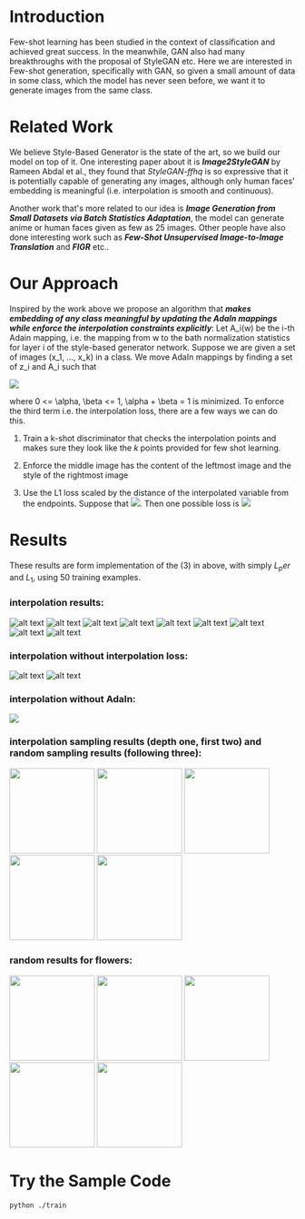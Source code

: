 # Introduction
Few-shot learning has been studied in the context of classification and achieved great success. In the meanwhile, GAN also had many breakthroughs with the proposal of StyleGAN etc. Here we are interested in Few-shot generation, specifically with GAN, so given a small amount of data in some class, which the model has never seen before, we want it to generate images  from the same class.

# Related Work
We believe Style-Based Generator is the state of the art, so we build our model on top of it. One interesting paper about it is ***Image2StyleGAN*** by Rameen Abdal et al., they found that *StyleGAN-ffhq*
is so expressive that it is potentially capable of generating any images, although only human faces' embedding is meaningful (i.e. interpolation is smooth and continuous).

Another work that's more related to our idea is ***Image Generation from Small Datasets via Batch Statistics Adaptation***, the model can generate anime or human faces given as few as 25 images. Other people have also done interesting work such as ***Few-Shot Unsupervised Image-to-Image Translation*** and ***FIGR*** etc..

# Our Approach
Inspired by the work above we propose an algorithm that ***makes embedding of any class meaningful by updating the AdaIn mappings while enforce the interpolation constraints explicitly***:
Let A_i(w) be the i-th Adain mapping, i.e. the mapping from w to the bath normalization statistics for layer i of the style-based generator network. Suppose we are given a set of images (x_1, ..., x_k) in a class. We move AdaIn mappings by finding a set of z_i and A_i such that

 ![](https://github.com/XQQquxixi/stylegan_meta/blob/master/images/CodeCogsEqn.png)

where 0 <= \alpha, \beta <= 1, \alpha + \beta = 1 is minimized.
To enforce the third term i.e. the interpolation loss, there are a few ways we can do this. 

1. Train a k-shot discriminator that checks the interpolation points and makes sure they look like the $k$ points provided for few shot learning. 

2. Enforce the middle image has the content of the leftmost image and the style of the rightmost image

3. Use the L1 loss scaled by the distance of the interpolated variable from the endpoints. Suppose that ![](https://github.com/XQQquxixi/stylegan_meta/blob/master/images/CodeCogsEqn-2.png). Then one possible loss is ![](https://github.com/XQQquxixi/stylegan_meta/blob/master/images/CodeCogsEqn-3.png)
# Results
These results are form implementation of the (3) in above, with simply $L_per$ and $L_1$, using 50 training examples.
### interpolation results:
![alt text](https://github.com/XQQquxixi/stylegan_meta/blob/master/images/13.png)
![alt text](https://github.com/XQQquxixi/stylegan_meta/blob/master/images/22.png)
![alt text](https://github.com/XQQquxixi/stylegan_meta/blob/master/images/43.png)
![alt text](https://github.com/XQQquxixi/stylegan_meta/blob/master/images/59.png)
![alt text](https://github.com/XQQquxixi/stylegan_meta/blob/master/images/82.png)
![alt text](https://github.com/XQQquxixi/stylegan_meta/blob/master/images/50.png)
![alt text](https://github.com/XQQquxixi/stylegan_meta/blob/master/images/75.png)
![alt text](https://github.com/XQQquxixi/stylegan_meta/blob/master/images/70.png)
![alt text](https://github.com/XQQquxixi/stylegan_meta/blob/master/images/6.png)
### interpolation without interpolation loss:
![alt text](https://github.com/XQQquxixi/stylegan_meta/blob/master/images/7.png)
![alt text](https://github.com/XQQquxixi/stylegan_meta/blob/master/images/without_inter.png)
### interpolation without AdaIn:
![](https://github.com/XQQquxixi/stylegan_meta/blob/master/images/without_addin.png)
### interpolation sampling results (depth one, first two) and random sampling results (following three):
<img src="https://github.com/XQQquxixi/stylegan_meta/blob/master/images/80_inter.png" width="150" height="150">  <img src="https://github.com/XQQquxixi/stylegan_meta/blob/master/images/89_inter.png" width="150" height="150"> <img src="https://github.com/XQQquxixi/stylegan_meta/blob/master/images/159_w0.png" width="150" height="150"> <img src="https://github.com/XQQquxixi/stylegan_meta/blob/master/images/81_w.png" width="150" height="150"> <img src="https://github.com/XQQquxixi/stylegan_meta/blob/master/images/86_w.png" width="150" height="150"> 
### random results for flowers:
<img src="https://github.com/XQQquxixi/stylegan_meta/blob/master/images/210_w1.png" width="150" height="150">  <img src="https://github.com/XQQquxixi/stylegan_meta/blob/master/images/211_w1.png" width="150" height="150"> <img src="https://github.com/XQQquxixi/stylegan_meta/blob/master/images/497_w1.png" width="150" height="150"> <img src="https://github.com/XQQquxixi/stylegan_meta/blob/master/images/35_0.png" width="150" height="150">  <img src="https://github.com/XQQquxixi/stylegan_meta/blob/master/images/216_w3.png" width="150" height="150"> 



# Try the Sample Code
```
python ./train
```
